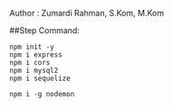 Author : Zumardi Rahman, S.Kom, M.Kom

##Step Command:

    npm init -y
    npm i express
    npm i cors
    npm i mysql2
    npm i sequelize

    npm i -g nodemon